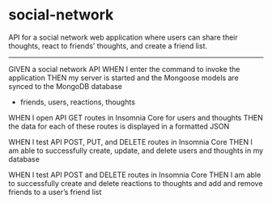# social-network
API for a social network web application where users can share their thoughts, react to friends’ thoughts, and create a friend list. 

---
GIVEN a social network API
WHEN I enter the command to invoke the application
THEN my server is started and the Mongoose models are synced to the MongoDB database
- friends, users, reactions, thoughts

WHEN I open API GET routes in Insomnia Core for users and thoughts
THEN the data for each of these routes is displayed in a formatted JSON

WHEN I test API POST, PUT, and DELETE routes in Insomnia Core
THEN I am able to successfully create, update, and delete users and thoughts in my database

WHEN I test API POST and DELETE routes in Insomnia Core
THEN I am able to successfully create and delete reactions to thoughts and add and remove friends to a user’s friend list